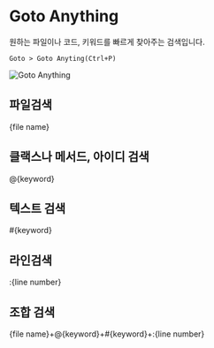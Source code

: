 # Goto Anything

원하는 파일이나 코드, 키워드를 빠르게 찾아주는 검색입니다.

```Goto > Goto Anyting(Ctrl+P)```

![Goto Anything](./img/goto-anything.gif)

## 파일검색
{file name}

## 클랙스나 메서드, 아이디 검색
@{keyword}

## 텍스트 검색
#{keyword}

## 라인검색
:{line number}

## 조합 검색
{file name}+@{keyword}+#{keyword}+:{line number}